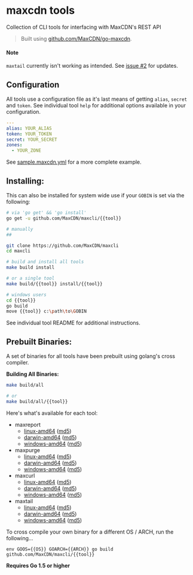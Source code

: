 maxcdn tools
============

Collection of CLI tools for interfacing with MaxCDN's REST API

> Built using [github.com/MaxCDN/go-maxcdn](https://github.com/MaxCDN/go-maxcdn).

#### Note

`maxtail` currently isn't working as intended. See [issue #2](https://github.com/MaxCDN/maxcli/issues/2) for updates.

Configuration
-------------

All tools use a configuration file as it's last means of getting `alias`, `secret` and
`token`. See individual tool `help` for additional options available in your configuration.

```yaml
---
alias: YOUR_ALIAS
token: YOUR_TOKEN
secret: YOUR_SECRET
zones:
  - YOUR_ZONE
```

See [sample.maxcdn.yml](sample.maxcdn.yml) for a more complete example.


Installing:
-----------

This can also be installed for system wide use if your `GOBIN` is set via the following:

```bash
# via 'go get' && 'go install'
go get -u github.com/MaxCDN/maxcli/{{tool}}

# manually
##

git clone https://github.com/MaxCDN/maxcli
cd maxcli

# build and install all tools
make build install

# or a single tool
make build/{{tool}} install/{{tool}}

# windows users
cd {{tool}}
go build
move {{tool}} c:\path\to\GOBIN
```

See individual tool README for additional instructions.

Prebuilt Binaries:
------------------

A set of binaries for all tools have been prebuilt using golang's cross compiler.

**Building All Binaries:**

```bash
make build/all

# or
make build/all/{{tool}}
```

Here's what's available for each tool:

- maxreport
    - [linux-amd64](_builds/maxreport/linux/amd64/maxreport) ([md5](_builds/maxreport/linux/amd64/maxreport.md5))
    - [darwin-amd64](_builds/maxreport/darwin/amd64/maxreport) ([md5](_builds/maxreport/darwin/amd64/maxreport.md5))
    - [windows-amd64](_builds/maxreport/windows/amd64/maxreport.exe) ([md5](_builds/maxreport/windows/amd64/maxreport.exe.md5))
- maxpurge
    - [linux-amd64](_builds/maxpurge/linux/amd64/maxpurge) ([md5](_builds/maxpurge/linux/amd64/maxpurge.md5))
    - [darwin-amd64](_builds/maxpurge/darwin/amd64/maxpurge) ([md5](_builds/maxpurge/darwin/amd64/maxpurge.md5))
    - [windows-amd64](_builds/maxpurge/windows/amd64/maxpurge.exe) ([md5](_builds/maxpurge/windows/amd64/maxpurge.exe.md5))
- maxcurl
    - [linux-amd64](_builds/maxcurl/linux/amd64/maxcurl) ([md5](_builds/maxcurl/linux/amd64/maxcurl.md5))
    - [darwin-amd64](_builds/maxcurl/darwin/amd64/maxcurl) ([md5](_builds/maxcurl/darwin/amd64/maxcurl.md5))
    - [windows-amd64](_builds/maxcurl/windows/amd64/maxcurl.exe) ([md5](_builds/maxcurl/windows/amd64/maxcurl.exe.md5))
- maxtail
    - [linux-amd64](_builds/maxtail/linux/amd64/maxtail) ([md5](_builds/maxtail/linux/amd64/maxtail.md5))
    - [darwin-amd64](_builds/maxtail/darwin/amd64/maxtail) ([md5](_builds/maxtail/darwin/amd64/maxtail.md5))
    - [windows-amd64](_builds/maxtail/windows/amd64/maxtail.exe) ([md5](_builds/maxtail/windows/amd64/maxtail.exe.md5))

To cross compile your own binary for a different OS / ARCH, run the following...

```
env GOOS={{OS}} GOARCH={{ARCH}} go build github.com/MaxCDN/maxcli/{{tool}}
```

**Requires Go 1.5 or higher**

